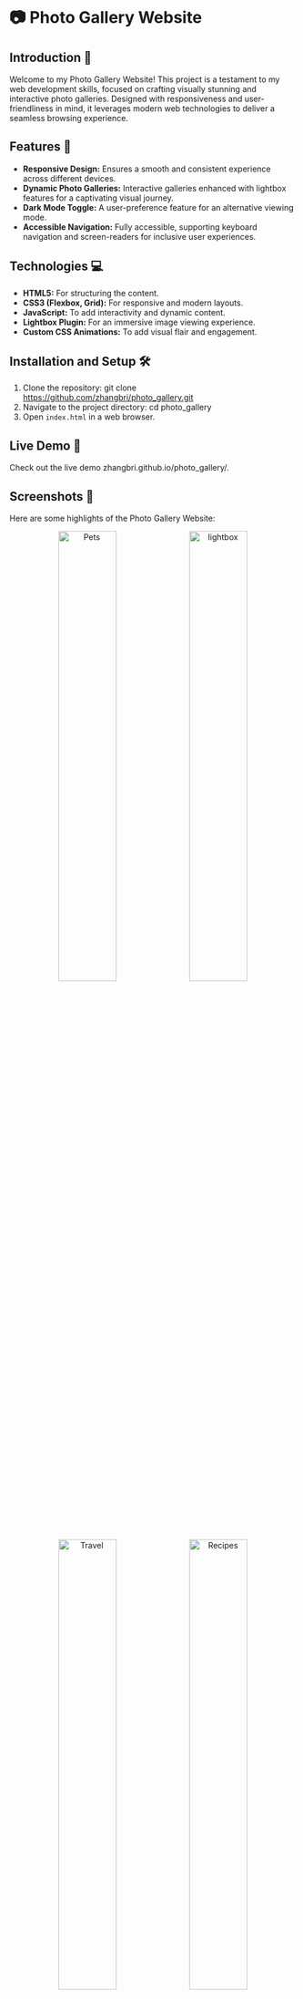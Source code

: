 # 📷 Photo Gallery Website

## Introduction 🌟
Welcome to my Photo Gallery Website! This project is a testament to my web development skills, focused on crafting visually stunning and interactive photo galleries. Designed with responsiveness and user-friendliness in mind, it leverages modern web technologies to deliver a seamless browsing experience.

## Features 🚀
- **Responsive Design:** Ensures a smooth and consistent experience across different devices.
- **Dynamic Photo Galleries:** Interactive galleries enhanced with lightbox features for a captivating visual journey.
- **Dark Mode Toggle:** A user-preference feature for an alternative viewing mode.
- **Accessible Navigation:** Fully accessible, supporting keyboard navigation and screen-readers for inclusive user experiences.

## Technologies 💻
- **HTML5:** For structuring the content.
- **CSS3 (Flexbox, Grid):** For responsive and modern layouts.
- **JavaScript:** To add interactivity and dynamic content.
- **Lightbox Plugin:** For an immersive image viewing experience.
- **Custom CSS Animations:** To add visual flair and engagement.

## Installation and Setup 🛠️
1. Clone the repository: git clone https://github.com/zhangbri/photo_gallery.git
2. Navigate to the project directory: cd photo_gallery
3. Open `index.html` in a web browser.

## Live Demo 🔗
Check out the live demo zhangbri.github.io/photo_gallery/.

## Screenshots 📸
Here are some highlights of the Photo Gallery Website:
<p align="center">
  <img src="https://github.com/zhangbri/photo_gallery/assets/115335041/e586aa10-0c0d-4b87-9aa4-132bca4c3636" alt="Pets" width="45%">
  <img src="https://github.com/zhangbri/photo_gallery/assets/115335041/d99e4266-cbd0-4936-a650-f175dfe02b0c" alt="lightbox" width="45%">
</p>
<p align="center">
  <img src="https://github.com/zhangbri/photo_gallery/assets/115335041/878c8001-32b1-4fe1-8a2a-d23928104852" alt="Travel" width="45%">
  <img src="https://github.com/zhangbri/photo_gallery/assets/115335041/ad220166-dfe9-476d-bf64-c0d916b4b439" alt="Recipes" width="45%">
</p>


## Feedback and Contact 📬
I value your feedback! Contact me at [zhangbri@umich.edu](mailto:zhangbri@umich.edu) or connect on [LinkedIn](https://www.linkedin.com/in/zhangbri/).

